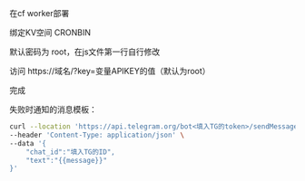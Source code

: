 在cf worker部署

绑定KV空间  CRONBIN

默认密码为 root，在js文件第一行自行修改

访问 https://域名/?key=变量APIKEY的值（默认为root）

完成

失败时通知的消息模板：

```bash
curl --location 'https://api.telegram.org/bot<填入TG的token>/sendMessage' \
--header 'Content-Type: application/json' \
--data '{
    "chat_id":"填入TG的ID",
    "text":"{{message}}"
}'
```
